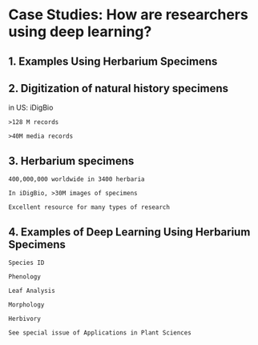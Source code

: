 # Case Studies: How are researchers using deep learning?

## 1. Examples Using Herbarium Specimens


## 2. Digitization of natural history specimens
in US:  iDigBio
	
	>128 M records
	
	>40M media records


## 3. Herbarium specimens

    400,000,000 worldwide in 3400 herbaria

    In iDigBio, >30M images of specimens

    Excellent resource for many types of research
 

## 4. Examples of Deep Learning Using Herbarium Specimens

    Species ID

    Phenology

    Leaf Analysis

    Morphology

    Herbivory

    See special issue of Applications in Plant Sciences







